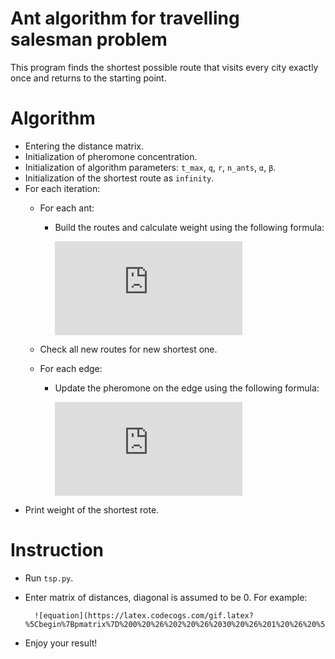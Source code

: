 # Ant algorithm for travelling salesman problem

This program finds the shortest possible route that visits every city exactly once and returns to the starting point.

# Algorithm
- Entering the distance matrix.
- Initialization of pheromone concentration.
- Initialization of algorithm parameters: `t_max`, `q`, `r`, `n_ants`, `α`, `β`.
- Initialization of the shortest route as `infinity`.
- For each iteration:
    - For each ant:
        - Build the routes and calculate weight using the following formula:
        
            ![equation](https://latex.codecogs.com/gif.latex?P_%7Bij%7D%3D%5Cfrac%7B%5Ctau_%7Bij%7D%5E%7B%5Calpha%20%7D%28%5Cfrac%7B1%7D%7Bd_%7Bij%7D%7D%29%5E%7B%5Cbeta%20%7D%7D%7B%5Csum_%7Bj%5Cin%20allowed%20nodes%7D%5Ctau_%7Bij%7D%5E%7B%5Calpha%20%7D%28%5Cfrac%7B1%7D%7Bd_%7Bij%7D%7D%29%5E%7B%5Cbeta%20%7D%7D)
    - Check all new routes for new shortest one.
    - For each edge:
    
        - Update the pheromone on the edge using the following formula:
        
            ![equation](https://latex.codecogs.com/gif.latex?%5Ctau%20_%7Bij%7D%28t&plus;1%29%3D%281-%5Crho%20%29%5Ctau%20_%7Bij%7D%28t%29&plus;%5Csum_%7Bk%5Cin%20colonyThatUsedEdge%28i%2Cj%29%7D%5Cfrac%7BQ%7D%7BL_%7Bk%7D%7D)
- Print weight of the shortest rote.  

# Instruction
- Run `tsp.py`.
- Enter matrix of distances, diagonal is assumed to be 0. 
For example:

        ![equation](https://latex.codecogs.com/gif.latex?%5Cbegin%7Bpmatrix%7D%200%20%26%202%20%26%2030%20%26%201%20%26%20%5C%5C%204%20%26%200%20%26%2047%20%26%207%20%26%20%5C%5C%2031%20%26%2033%20%26%200%20%26%2036%20%26%20%5C%5C%2020%20%26%2013%20%26%2016%20%26%2028%20%26%20%5C%5C%209%20%26%2036%20%26%2022%20%26%200%20%26%20%5Cend%7Bpmatrix%7D)
- Enjoy your result!
